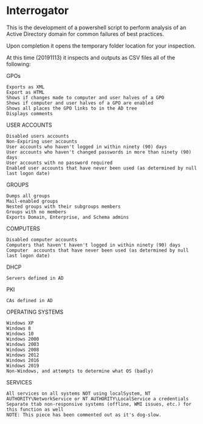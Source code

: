# Interrogator
This is the development of a powershell script to perform analysis of an Active Directory domain for common failures of best practices.

Upon completion it opens the temporary folder location for your inspection.

At this time (20191113) it inspects and outputs as CSV files all of the following:

GPOs

    Exports as XML
    Export as HTML
    Shows if changes made to computer and user halves of a GPO
    Shows if computer and user halves of a GPO are enabled
    Shows all places the GPO links to in the AD tree
    Displays comments    

USER ACCOUNTS

    Disabled users accounts
    Non-Expiring user accounts
    User accounts who haven't logged in within ninety (90) days
    User accounts who haven't changed passwords in more than ninety (90) days
    User accounts with no password required
    Enabled user accounts that have never been used (as determined by null last logon date)

GROUPS

    Dumps all groups
    Mail-enabled groups
    Nested groups with their subgroups members
    Groups with no members
    Exports Domain, Enterprise, and Schema admins
    
COMPUTERS

    Disabled computer accounts
    Computers that haven't haven't logged in within ninety (90) days
    Computer  accounts that have never been used (as determined by null last logon date)

DHCP

    Servers defined in AD

PKI

    CAs defined in AD

OPERATING SYSTEMS

    Windows XP
    Windows 8
    Windows 10
    Windows 2000
    Windows 2003
    Windows 2008
    Windows 2012
    Windows 2016
    Windows 2019
    Non-Windows, and attempts to determine what OS (badly)

SERVICES

    All services on all systems NOT using localSystem, NT AUTHORITY\NetworkService or NT AUTHORITY\LocalService a credentials
    Separate ttab non-responsive systems (offline, WMI issues, etc.) for this function as well
    NOTE: This piece has been commented out as it's dog-slow.
